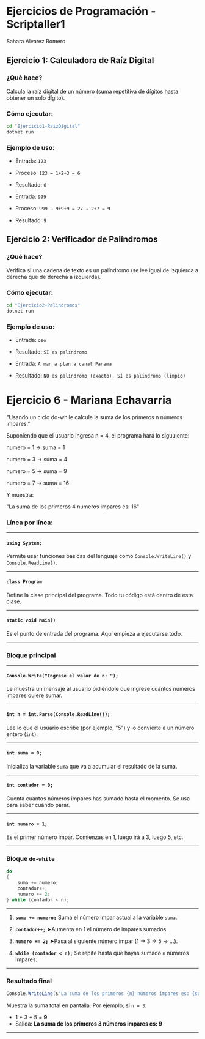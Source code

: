 # Ejercicios de Programación - Scriptaller1

Sahara Alvarez Romero

## Ejercicio 1: Calculadora de Raíz Digital

### ¿Qué hace?
Calcula la raíz digital de un número (suma repetitiva de dígitos hasta obtener un solo dígito).

### Cómo ejecutar:
```bash
cd "Ejercicio1-RaizDigital"
dotnet run
```

### Ejemplo de uso:
- Entrada: `123`
- Proceso: `123 → 1+2+3 = 6`
- Resultado: `6`

- Entrada: `999`
- Proceso: `999 → 9+9+9 = 27 → 2+7 = 9`
- Resultado: `9`

## Ejercicio 2: Verificador de Palíndromos

### ¿Qué hace?
Verifica si una cadena de texto es un palíndromo (se lee igual de izquierda a derecha que de derecha a izquierda).

### Cómo ejecutar:
```bash
cd "Ejercicio2-Palindromos"
dotnet run
```

### Ejemplo de uso:
- Entrada: `oso`
- Resultado: `SÍ es palíndromo`

- Entrada: `A man a plan a canal Panama`
- Resultado: `NO es palíndromo (exacto), SÍ es palíndromo (limpio)`


# Ejercicio 6 - Mariana Echavarria 
"Usando un ciclo do-while calcule la suma de los primeros n números impares."

Suponiendo que el usuario ingresa n = 4, el programa hará lo siguuiente:

numero = 1 → suma = 1

numero = 3 → suma = 4

numero = 5 → suma = 9

numero = 7 → suma = 16

Y muestra:

"La suma de los primeros 4 números impares es: 16"


###  Línea por línea:

---

#### `using System;`

Permite usar funciones básicas del lenguaje como `Console.WriteLine()` y `Console.ReadLine()`.

---

#### `class Program`

Define la clase principal del programa. Todo tu código está dentro de esta clase.

---

#### `static void Main()`

Es el punto de entrada del programa. Aquí empieza a ejecutarse todo.

---

###  Bloque principal

---

#### `Console.Write("Ingrese el valor de n: ");`

 Le muestra un mensaje al usuario pidiéndole que ingrese cuántos números impares quiere sumar.

---

#### `int n = int.Parse(Console.ReadLine());`

 Lee lo que el usuario escribe (por ejemplo, "5") y lo convierte a un número entero (`int`).

---

#### `int suma = 0;`

 Inicializa la variable `suma` que va a acumular el resultado de la suma.

---

#### `int contador = 0;`

 Cuenta cuántos números impares has sumado hasta el momento. Se usa para saber cuándo parar.

---

#### `int numero = 1;`

 Es el primer número impar. Comienzas en 1, luego irá a 3, luego 5, etc.

---

###  Bloque `do-while`

```csharp
do
{
    suma += numero;
    contador++;
    numero += 2;
} while (contador < n);
```

---

1. **`suma += numero;`**
    Suma el número impar actual a la variable `suma`.

2. **`contador++;`**
   ➤Aumenta en 1 el número de impares sumados.

3. **`numero += 2;`**
   ➤Pasa al siguiente número impar (1 → 3 → 5 → ...).

4. **`while (contador < n);`**
   Se repite hasta que hayas sumado `n` números impares.

---

###  Resultado final

```csharp
Console.WriteLine($"La suma de los primeros {n} números impares es: {suma}");
```

 Muestra la suma total en pantalla. Por ejemplo, si `n = 3`:

* 1 + 3 + 5 = **9**
* Salida: **La suma de los primeros 3 números impares es: 9**

---







